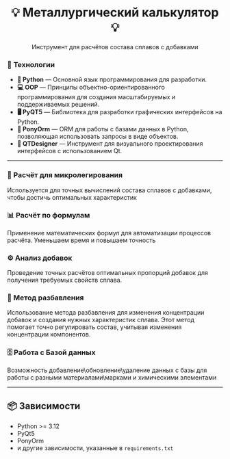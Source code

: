 <h1 align="center">💡 Металлургический калькулятор 💡</h1>

<p align="center">Инструмент для расчётов состава сплавов с добавками</p>


### 🔹 **Технологии**

- **🐍 Python** — Основной язык программирования для разработки.
- **💻 OOP** — Принципы объектно-ориентированного программирования для создания масштабируемых и поддерживаемых решений.
- **🖥 PyQT5** — Библиотека для разработки графических интерфейсов на Python.
- **🐴 PonyOrm** — ORM для работы с базами данных в Python, позволяющая использовать запросы в виде объектов.
- **🎨 QTDesigner** — Инструмент для визуального проектирования интерфейсов с использованием Qt.

---

### 📄  Расчёт для микролегирования

Используется для точных вычислений состава сплавов с добавками, чтобы достичь оптимальных характеристик

### 📊 Расчёт по формулам

Применение математических формул для автоматизации процессов расчёта. Уменьшаем время и повышаем точность

### ⚙️ Анализ добавок

Проведение точных расчётов оптимальных пропорций добавок для получения требуемых свойств сплава.

### 🧪 Метод разбавления

Использование метода разбавления для изменения концентрации добавок и создания нужных характеристик сплава. Этот метод
помогает точно регулировать состав, учитывая изменения концентрации компонентов.

### 🗄️ Работа с Базой данных 
Возможность добавление\обновление\удаление данных с базы для работы с разными материалами\марками и химическими элементами

---

## 📦 Зависимости

- Python >= 3.12
- PyQt5
- PonyOrm
- и другие зависимости, указанные в `requirements.txt`



